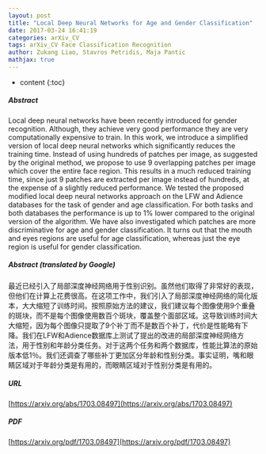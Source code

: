 ```yaml
---
layout: post
title: "Local Deep Neural Networks for Age and Gender Classification"
date: 2017-03-24 16:41:19
categories: arXiv_CV
tags: arXiv_CV Face Classification Recognition
author: Zukang Liao, Stavros Petridis, Maja Pantic
mathjax: true
---
```


* content
{:toc}

##### Abstract
Local deep neural networks have been recently introduced for gender recognition. Although, they achieve very good performance they are very computationally expensive to train. In this work, we introduce a simplified version of local deep neural networks which significantly reduces the training time. Instead of using hundreds of patches per image, as suggested by the original method, we propose to use 9 overlapping patches per image which cover the entire face region. This results in a much reduced training time, since just 9 patches are extracted per image instead of hundreds, at the expense of a slightly reduced performance. We tested the proposed modified local deep neural networks approach on the LFW and Adience databases for the task of gender and age classification. For both tasks and both databases the performance is up to 1% lower compared to the original version of the algorithm. We have also investigated which patches are more discriminative for age and gender classification. It turns out that the mouth and eyes regions are useful for age classification, whereas just the eye region is useful for gender classification.

##### Abstract (translated by Google)
最近已经引入了局部深度神经网络用于性别识别。虽然他们取得了非常好的表现，但他们在计算上花费很高。在这项工作中，我们引入了局部深度神经网络的简化版本，大大缩短了训练时间。按照原始方法的建议，我们建议每个图像使用9个重叠的斑块，而不是每个图像使用数百个斑块，覆盖整个面部区域。这导致训练时间大大缩短，因为每个图像只提取了9个补丁而不是数百个补丁，代价是性能略有下降。我们在LFW和Adience数据库上测试了提出的改进的局部深度神经网络方法，用于性别和年龄分类任务。对于这两个任务和两个数据库，性能比算法的原始版本低1％。我们还调查了哪些补丁更加区分年龄和性别分类。事实证明，嘴和眼睛区域对于年龄分类是有用的，而眼睛区域对于性别分类是有用的。

##### URL
[https://arxiv.org/abs/1703.08497](https://arxiv.org/abs/1703.08497)

##### PDF
[https://arxiv.org/pdf/1703.08497](https://arxiv.org/pdf/1703.08497)

